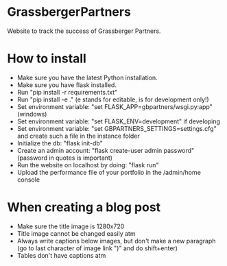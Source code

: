 # GrassbergerPartners
 Website to track the success of Grassberger Partners.

# How to install
- Make sure you have the latest Python installation.
- Make sure you have flask installed.
- Run "pip install -r requirements.txt"
- Run "pip install -e ." (e stands for editable, is for development only!)
- Set environment variable: "set FLASK_APP=gbpartners/wsgi.py:app" (windows)
- Set environment variable: "set FLASK_ENV=development" if developing
- Set environment variable: "set GBPARTNERS_SETTINGS=settings.cfg" and create such a file in the instance folder
- Initialize the db: "flask init-db"
- Create an admin account: "flask create-user admin password" (password in quotes is important)
- Run the website on localhost by doing: "flask run"
- Upload the performance file of your portfolio in the /admin/home console

# When creating a blog post
- Make sure the title image is 1280x720
- Title image cannot be changed easily atm
- Always write captions below images, but don't make a new paragraph (go to last character of image link ")" and do shift+enter)
- Tables don't have captions atm